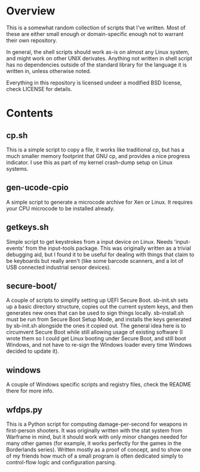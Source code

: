 # Overview
This is a somewhat random collection of scripts that I've written.
Most of these are either small enough or domain-specific enough not to
warrant their own repository.

In general, the shell scripts should work as-is on almost any Linux
system, and might work on other UNIX derivates.  Anything not written
in shell script has no dependencies outside of the standard library for
the language it is written in, unless otherwise noted.

Everything in this repository is licensed undeer a modified BSD license,
check LICENSE for details.

# Contents
## cp.sh
This is a simple script to copy a file, it works like traditional cp,
but has a much smaller memory footprint that GNU cp, and provides a nice
progress indicator.  I use this as part of my kernel crash-dump setup
on Linux systems.

## gen-ucode-cpio
A simple script to generate a microcode archive for Xen or Linux.
It requires your CPU microcode to be installed already.

## getkeys.sh
Simple script to get keystrokes from a input device on Linux.  Needs
'input-events' from the input-tools package.  This was originally written
as a trivial debugging aid, but I found it to be useful for dealing with
things that claim to be keyboards but really aren't (like some barcode
scanners, and a lot of USB connected industrial sensor devices).

## secure-boot/
A couple of scripts to simplify setting up UEFI Secure Boot.  sb-init.sh
sets up a basic directory structure, copies out the current system
keys, and then generates new ones that can be used to sign things
locally. sb-install.sh must be run from Secure Boot Setup Mode,
and installs the keys generated by sb-init.sh alongside the ones it
copied out.  The general idea here is to circumvent Secure Boot while
still allowing usage of existing software (I wrote them so I could get
Linux booting under Secure Boot, and still boot Windows, and not have
to re-sign the WIndows loader every time Windows decided to update it).

## windows
A couple of Windows specific scripts and registry files, check the README
there for more info.

## wfdps.py
This is a Python script for computing damage-per-second for weapons in
first-person shooters.  It was originally written with the stat system
from Warframe in mind, but it should work with only minor changes needed
for many other games (for example, it works perfectly for the games in
the Borderlands series).  Written mostly as a proof of concept, and to
show one of my friends how much of a small program is often dedicated
simply to control-flow logic and configuration parsing.
